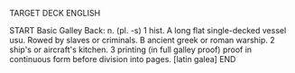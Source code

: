 TARGET DECK
ENGLISH

START
Basic
Galley
Back: n. (pl. -s) 1 hist. A long flat single-decked vessel usu. Rowed by slaves or criminals. B ancient greek or roman warship. 2 ship's or aircraft's kitchen. 3 printing (in full galley proof) proof in continuous form before division into pages. [latin galea]
END

